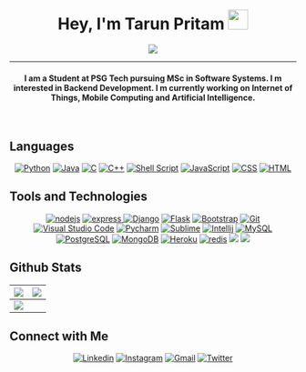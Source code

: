 <h1 align="center">Hey, I'm Tarun Pritam <img src="https://media.giphy.com/media/hvRJCLFzcasrR4ia7z/giphy.gif" width="35"></h1>
<p align="center">
  <a><img src="https://readme-typing-svg.herokuapp.com?lines=Student;Backend+Developer;DSA%20|%20ML%20Enthusiast;Learning%20&center=true&width=500&height=50"></a>
</p>
<hr/>
<h4 align="center">I am a Student at PSG Tech pursuing MSc in Software Systems. I m interested in Backend Development. I m currently working on Internet of Things, Mobile Computing and Artificial Intelligence. </h4>
<br>

## Languages

<div align='center'>
  <a href="#"><img alt="Python" src="https://img.shields.io/badge/Python%20-%2314354C.svg?style=for-the-badge&logo=python&logoColor=white"></a>
  <a href="#"><img alt="Java" src="https://img.shields.io/badge/Java-%23007396.svg?style=for-the-badge&logo=java&logoColor=white"></a>
  <a href="#"><img alt="C" src="https://img.shields.io/badge/C%20-%232370ED.svg?style=for-the-badge&logo=c&logoColor=white"></a> 
  <a href="#"> <img alt="C++" src="https://img.shields.io/badge/C++%20-%2300599C.svg?style=for-the-badge&logo=c%2B%2B&logoColor=white"></a> 
  <a href="#"><img alt="Shell Script" src="https://img.shields.io/badge/Shell_Script-121011?style=for-the-badge&logo=gnu-bash&logoColor=white"></a>
  <a href="#"> <img alt="JavaScript" src="https://img.shields.io/badge/JavaScript%20-%23F7DF1E.svg?style=for-the-badge&logo=javascript&logoColor=black"></a>
  <a href="#"><img alt="CSS" src="https://img.shields.io/badge/CSS%20-%231572B6.svg?style=for-the-badge&logo=css3&logoColor=white"></a>
  <a href="#"><img alt="HTML" src="https://img.shields.io/badge/HTML%20-%23E34F26.svg?style=for-the-badge&logo=html5&logoColor=white"></a>
</div>
  
## Tools and Technologies
<div align='center'>
  <a href="#"><img src="https://img.shields.io/badge/node.js-339933.svg?style=for-the-badge&logo=nodedotjs&logoColor=white" alt="nodejs"/></a>
  <a href="#"> <img src="https://img.shields.io/badge/express-000000.svg?style=for-the-badge&logo=express&logoColor=white" alt="express"/> </a>
  <a href="#"><img src="https://img.shields.io/badge/Django-092E20?style=for-the-badge&logo=django&logoColor=white" alt="Django " /></a>
  <a href="#"><img src="https://img.shields.io/badge/Flask-000000?style=for-the-badge&logo=flask&logoColor=white" alt="Flask"/></a>
  <a href="#"><img alt="Bootstrap" src="https://img.shields.io/badge/Bootstrap-563D7C?style=for-the-badge&logo=bootstrap&logoColor=white"></a>
  <a href="#"><img alt="Git" src="https://img.shields.io/badge/Git%20-%23F05033.svg?style=for-the-badge&logo=git&logoColor=white"></a>
  <a href="#"><img alt="Visual Studio Code" src="https://img.shields.io/badge/Visual%20Studio%20Code-0078d7.svg?style=for-the-badge&logo=visual-studio-code&logoColor=white"></a>
  <a href="#"><img alt="Pycharm" src="https://img.shields.io/badge/pycharm-143?style=for-the-badge&logo=pycharm&logoColor=black&color=green&labelColor=green"></a>
	<a href="#"><img alt="Sublime" src="https://img.shields.io/badge/sublime_text-%23575757.svg?style=for-the-badge&logo=sublime-text&logoColor=important"></a>
	<a href="#"><img alt="Intellij" src="https://img.shields.io/badge/IntelliJ&nbsp;IDEA-000000.svg?style=for-the-badge&logo=intellij-idea&logoColor=white"></a>
  <a href="#"><img alt="MySQL" src="https://img.shields.io/badge/MySQL-00000F?style=for-the-badge&logo=mysql&logoColor=white"></a>
  <a href="#"><img alt="PostgreSQL" src="https://img.shields.io/badge/PostgreSQL-316192?style=for-the-badge&logo=postgresql&logoColor=white"></a>
  <a href="#"><img alt="MongoDB" src="https://img.shields.io/badge/MongoDB-4EA94B?style=for-the-badge&logo=mongodb&logoColor=white"></a>
  <a href="#"><img alt="Heroku" src="https://img.shields.io/badge/Heroku-430098?style=for-the-badge&logo=heroku&logoColor=white"></a>
  <a href="#"><img src="https://img.shields.io/badge/redis-DC382D.svg?style=for-the-badge&logo=redis&logoColor=white" alt="redis"/></a>
  <a href='#'><img src='https://img.shields.io/static/v1?label=&message=Docker&style=for-the-badge&logo=docker&color=2496ed&logoColor=white' /></a>
  <a href='#'><img src='https://img.shields.io/static/v1?label=&message=Apache%20Spark&style=for-the-badge&logo=apache-spark&color=e25a1c&logoColor=white'/></a>
</div>

## Github Stats

<img src="https://github-readme-stats.vercel.app/api?username=rodriguezmatirp&&show_icons=true&count_private=true&theme=github_dark">|<img src="https://github-readme-streak-stats.herokuapp.com/?user=rodriguezmatirp&theme=blueberry_duo"/>
|---|---|
<img src="https://github-readme-stats.vercel.app/api/top-langs/?username=rodriguezmatirp&layout=compact&theme=github_dark"/>|

## Connect with Me

<p align="center">
  <a href="https://www.linkedin.com/in/tarun-pritam-rajasekaran-04a21218a/"><img alt="Linkedin" title="Tarun Pritam Rajasekaran" src="https://img.shields.io/badge/LinkedIn-0077B5?style=for-the-badge&logo=linkedin&logoColor=white"></a>
  <a href="https://www.instagram.com/rodriguez_matrip/"><img alt="Instagram" title="Tarun Pritam Instagram" src="https://img.shields.io/badge/Instagram-E4405F?style=for-the-badge&logo=instagram&logoColor=white"></a>
 <a href="mailto:tarunpritamvrs@gmail.com"><img alt="Gmail" title="Tarun Pritam Gmail" src="https://img.shields.io/badge/Gmail-D14836?style=for-the-badge&logo=gmail&logoColor=white"></a>
<a href="https://twitter.com/PritamTarun"><img alt="Twitter" title="Tarun Pritam Twitter" src="https://img.shields.io/badge/Twitter-1DA1F2?style=for-the-badge&logo=twitter&logoColor=white"></a>
</p>
